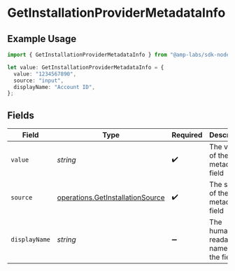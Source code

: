 # GetInstallationProviderMetadataInfo

## Example Usage

```typescript
import { GetInstallationProviderMetadataInfo } from "@amp-labs/sdk-node-platform/models/operations";

let value: GetInstallationProviderMetadataInfo = {
  value: "1234567890",
  source: "input",
  displayName: "Account ID",
};
```

## Fields

| Field                                                                                | Type                                                                                 | Required                                                                             | Description                                                                          | Example                                                                              |
| ------------------------------------------------------------------------------------ | ------------------------------------------------------------------------------------ | ------------------------------------------------------------------------------------ | ------------------------------------------------------------------------------------ | ------------------------------------------------------------------------------------ |
| `value`                                                                              | *string*                                                                             | :heavy_check_mark:                                                                   | The value of the metadata field                                                      | 1234567890                                                                           |
| `source`                                                                             | [operations.GetInstallationSource](../../models/operations/getinstallationsource.md) | :heavy_check_mark:                                                                   | The source of the metadata field                                                     | input                                                                                |
| `displayName`                                                                        | *string*                                                                             | :heavy_minus_sign:                                                                   | The human-readable name for the field                                                | Account ID                                                                           |